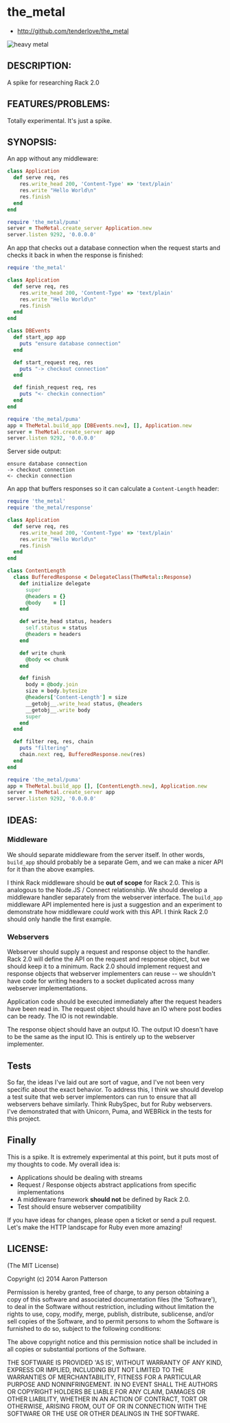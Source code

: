# the_metal

* http://github.com/tenderlove/the_metal

![heavy metal](http://stuffpoint.com/heavy-metal/image/353683-heavy-metal-heavy-metal-zombie.jpg)

## DESCRIPTION:

A spike for researching Rack 2.0

## FEATURES/PROBLEMS:

Totally experimental.  It's just a spike.

## SYNOPSIS:

An app without any middleware:

```ruby
class Application
  def serve req, res
    res.write_head 200, 'Content-Type' => 'text/plain'
    res.write "Hello World\n"
    res.finish
  end
end

require 'the_metal/puma'
server = TheMetal.create_server Application.new
server.listen 9292, '0.0.0.0'
```

An app that checks out a database connection when the request starts and
checks it back in when the response is finished:

```ruby
require 'the_metal'

class Application
  def serve req, res
    res.write_head 200, 'Content-Type' => 'text/plain'
    res.write "Hello World\n"
    res.finish
  end
end

class DBEvents
  def start_app app
    puts "ensure database connection"
  end

  def start_request req, res
    puts "-> checkout connection"
  end

  def finish_request req, res
    puts "<- checkin connection"
  end
end

require 'the_metal/puma'
app = TheMetal.build_app [DBEvents.new], [], Application.new
server = TheMetal.create_server app
server.listen 9292, '0.0.0.0'
```

Server side output:

```
ensure database connection
-> checkout connection
<- checkin connection
```

An app that buffers responses so it can calculate a `Content-Length` header:

```ruby
require 'the_metal'
require 'the_metal/response'

class Application
  def serve req, res
    res.write_head 200, 'Content-Type' => 'text/plain'
    res.write "Hello World\n"
    res.finish
  end
end

class ContentLength
  class BufferedResponse < DelegateClass(TheMetal::Response)
    def initialize delegate
      super
      @headers = {}
      @body    = []
    end

    def write_head status, headers
      self.status = status
      @headers = headers
    end

    def write chunk
      @body << chunk
    end

    def finish
      body = @body.join
      size = body.bytesize
      @headers['Content-Length'] = size
      __getobj__.write_head status, @headers
      __getobj__.write body
      super
    end
  end

  def filter req, res, chain
    puts "filtering"
    chain.next req, BufferedResponse.new(res)
  end
end

require 'the_metal/puma'
app = TheMetal.build_app [], [ContentLength.new], Application.new
server = TheMetal.create_server app
server.listen 9292, '0.0.0.0'
```

## IDEAS:

### Middleware

We should separate middleware from the server itself.  In other words,
`build_app` should probably be a separate Gem, and we can make a nicer API
for it than the above examples.

I think Rack middleware should be **out of scope** for Rack 2.0. This is
analogous to the Node.JS / Connect relationship.  We should develop a
middleware handler separately from the webserver interface.  The `build_app`
middleware API implemented here is just a suggestion and an experiment to
demonstrate how middleware _could_ work with this API.  I think Rack 2.0 should
only handle the first example.

### Webservers

Webserver should supply a request and response object to the handler.  Rack 2.0
will define the API on the request and response object, but we should keep it
to a minimum.  Rack 2.0 should implement request and response objects that
webserver implementers can reuse -- we shouldn't have code for writing headers
to a socket duplicated across many webserver implementations.

Application code should be executed immediately after the request headers have
been read in.  The request object should have an IO where post bodies can be
ready.  The IO is not rewindable.

The response object should have an output IO.  The output IO doesn't have to be
the same as the input IO.  This is entirely up to the webserver implementer.

## Tests

So far, the ideas I've laid out are sort of vague, and I've not been very
specific about the exact behavior.  To address this, I think we should develop
a test suite that web server implementors can run to ensure that all webservers
behave similarly.  Think RubySpec, but for Ruby webservers.  I've demonstrated
that with Unicorn, Puma, and WEBRick in the tests for this project.

## Finally

This is a spike. It is extremely experimental at this point, but it puts most
of my thoughts to code.  My overall idea is:

* Applications should be dealing with streams
* Request / Response objects abstract applications from specific implementations
* A middleware framework **should not** be defined by Rack 2.0.
* Test should ensure webserver compatibility

If you have ideas for changes, please open a ticket or send a pull request.
Let's make the HTTP landscape for Ruby even more amazing!

## LICENSE:

(The MIT License)

Copyright (c) 2014 Aaron Patterson

Permission is hereby granted, free of charge, to any person obtaining
a copy of this software and associated documentation files (the
'Software'), to deal in the Software without restriction, including
without limitation the rights to use, copy, modify, merge, publish,
distribute, sublicense, and/or sell copies of the Software, and to
permit persons to whom the Software is furnished to do so, subject to
the following conditions:

The above copyright notice and this permission notice shall be
included in all copies or substantial portions of the Software.

THE SOFTWARE IS PROVIDED 'AS IS', WITHOUT WARRANTY OF ANY KIND,
EXPRESS OR IMPLIED, INCLUDING BUT NOT LIMITED TO THE WARRANTIES OF
MERCHANTABILITY, FITNESS FOR A PARTICULAR PURPOSE AND NONINFRINGEMENT.
IN NO EVENT SHALL THE AUTHORS OR COPYRIGHT HOLDERS BE LIABLE FOR ANY
CLAIM, DAMAGES OR OTHER LIABILITY, WHETHER IN AN ACTION OF CONTRACT,
TORT OR OTHERWISE, ARISING FROM, OUT OF OR IN CONNECTION WITH THE
SOFTWARE OR THE USE OR OTHER DEALINGS IN THE SOFTWARE.
